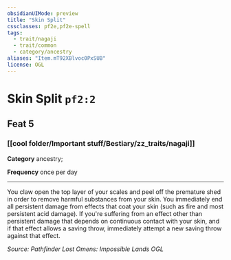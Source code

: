 ```yaml
---
obsidianUIMode: preview
title: "Skin Split"
cssclasses: pf2e,pf2e-spell
tags:
  - trait/nagaji
  - trait/common
  - category/ancestry
aliases: "Item.mT92XBlvoc0PxSUB"
license: OGL
---
```

# Skin Split `pf2:2`
## Feat 5
### [[cool folder/Important stuff/Bestiary/zz_traits/nagaji]]

**Category** ancestry; 




**Frequency** once per day

* * *

You claw open the top layer of your scales and peel off the premature shed in order to remove harmful substances from your skin. You immediately end all persistent damage from effects that coat your skin (such as fire and most persistent acid damage). If you're suffering from an effect other than persistent damage that depends on continuous contact with your skin, and if that effect allows a saving throw, immediately attempt a new saving throw against that effect.

*Source: Pathfinder Lost Omens: Impossible Lands*
*OGL*